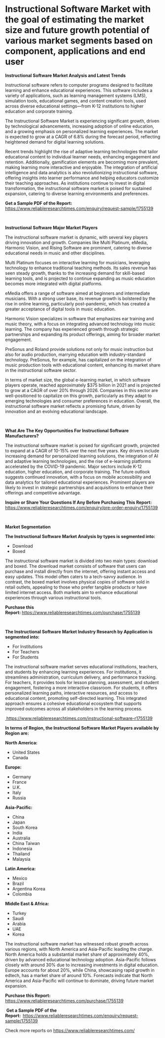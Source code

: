 <p><h1>Instructional Software Market with the goal of estimating the market size and future growth potential of various market segments based on component, applications and end user</h1></p><p><strong>Instructional Software Market Analysis and Latest Trends</strong></p>
<p><p>Instructional software refers to computer programs designed to facilitate learning and enhance educational experiences. This software includes a variety of applications, such as learning management systems (LMS), simulation tools, educational games, and content creation tools, used across diverse educational settings—from K-12 institutions to higher education and corporate training.</p><p>The Instructional Software Market is experiencing significant growth, driven by technological advancements, increasing adoption of online education, and a growing emphasis on personalized learning experiences. The market is expected to grow at a CAGR of 6.8% during the forecast period, reflecting heightened demand for digital learning solutions.</p><p>Recent trends highlight the rise of adaptive learning technologies that tailor educational content to individual learner needs, enhancing engagement and retention. Additionally, gamification elements are becoming more prevalent, making learning more interactive and enjoyable. The integration of artificial intelligence and data analytics is also revolutionizing instructional software, offering insights into learner performance and helping educators customize their teaching approaches. As institutions continue to invest in digital transformation, the instructional software market is poised for sustained expansion, catering to diverse learning environments and preferences.</p></p>
<p><strong>Get a Sample PDF of the Report:&nbsp;</strong> <a href="https://www.reliableresearchtimes.com/enquiry/request-sample/1755139?utm_campaign=3038&utm_medium=2&utm_source=Github&utm_content=ia&utm_term=10032025&utm_id=instructional-software">https://www.reliableresearchtimes.com/enquiry/request-sample/1755139</a></p>
<p>&nbsp;</p>
<p><strong>Instructional Software Major Market Players</strong></p>
<p><p>The instructional software market is dynamic, with several key players driving innovation and growth. Companies like Multi Platinum, eMedia, Harmonic Vision, and Rising Software are prominent, catering to diverse educational needs in music and other disciplines. </p><p>Multi Platinum focuses on interactive learning for musicians, leveraging technology to enhance traditional teaching methods. Its sales revenue has seen steady growth, thanks to the increasing demand for skill-based learning tools, and is projected to continue expanding as music education becomes more integrated with digital platforms.</p><p>eMedia offers a range of software aimed at beginners and intermediate musicians. With a strong user base, its revenue growth is bolstered by the rise in online learning, particularly post-pandemic, which has created a greater acceptance of digital tools in music education.</p><p>Harmonic Vision specializes in software that emphasizes ear training and music theory, with a focus on integrating advanced technology into music learning. The company has experienced growth through strategic partnerships and expanding its product offerings, aiming for broader market engagement.</p><p>PreSonus and Roland provide solutions not only for music instruction but also for audio production, marrying education with industry-standard technology. PreSonus, for example, has capitalized on the integration of music production tools with educational content, enhancing its market share in the instructional software sector.</p><p>In terms of market size, the global e-learning market, in which software players operate, reached approximately $375 billion in 2021 and is projected to grow at a CAGR of over 20% through 2026. Companies in this sector are well-positioned to capitalize on this growth, particularly as they adapt to emerging technologies and consumer preferences in education. Overall, the instructional software market reflects a promising future, driven by innovation and an evolving educational landscape.</p></p>
<p>&nbsp;</p>
<p><strong>What Are The Key Opportunities For Instructional Software Manufacturers?</strong></p>
<p><p>The instructional software market is poised for significant growth, projected to expand at a CAGR of 10-15% over the next five years. Key drivers include increasing demand for personalized learning solutions, the integration of AI and adaptive learning technologies, and the rise of e-learning platforms accelerated by the COVID-19 pandemic. Major sectors include K-12 education, higher education, and corporate training. The future outlook suggests continued innovation, with a focus on mobile accessibility and data analytics for tailored educational experiences. Prominent players are likely to invest in strategic partnerships and acquisitions to enhance their offerings and competitive advantage.</p></p>
<p><strong>Inquire or Share Your Questions If Any Before Purchasing This Report:</strong> <a href="https://www.reliableresearchtimes.com/enquiry/pre-order-enquiry/1755139?utm_campaign=3038&utm_medium=2&utm_source=Github&utm_content=ia&utm_term=10032025&utm_id=instructional-software">https://www.reliableresearchtimes.com/enquiry/pre-order-enquiry/1755139</a></p>
<p>&nbsp;</p>
<p><strong>Market Segmentation</strong></p>
<p><strong>The Instructional Software Market Analysis by types is segmented into:</strong></p>
<p><ul><li>Download</li><li>Boxed</li></ul></p>
<p><p>The instructional software market is divided into two main types: download and boxed. The download market consists of software that users can purchase and install directly from the internet, offering instant access and easy updates. This model often caters to a tech-savvy audience. In contrast, the boxed market involves physical copies of software sold in retail outlets, appealing to those who prefer tangible products or have limited internet access. Both markets aim to enhance educational experiences through various instructional tools.</p></p>
<p><strong>Purchase this Report:&nbsp;</strong><a href="https://www.reliableresearchtimes.com/purchase/1755139?utm_campaign=3038&utm_medium=2&utm_source=Github&utm_content=ia&utm_term=10032025&utm_id=instructional-software">https://www.reliableresearchtimes.com/purchase/1755139</a></p>
<p>&nbsp;</p>
<p><strong>The Instructional Software Market Industry Research by Application is segmented into:</strong></p>
<p><ul><li>For Institutions</li><li>For Teachers</li><li>For Students</li></ul></p>
<p><p>The instructional software market serves educational institutions, teachers, and students by enhancing learning experiences. For institutions, it streamlines administration, curriculum delivery, and performance tracking. For teachers, it provides tools for lesson planning, assessment, and student engagement, fostering a more interactive classroom. For students, it offers personalized learning paths, interactive resources, and access to educational content, promoting self-directed learning. This integrated approach ensures a cohesive educational ecosystem that supports improved outcomes across all stakeholders in the learning process.</p></p>
<p><a href="https://www.reliableresearchtimes.com/instructional-software-r1755139?utm_campaign=3038&utm_medium=2&utm_source=Github&utm_content=ia&utm_term=10032025&utm_id=instructional-software">&nbsp;https://www.reliableresearchtimes.com/instructional-software-r1755139</a></p>
<p><strong>In terms of Region, the Instructional Software Market Players available by Region are:</strong></p>
<p>
    <p> <strong> North America: </strong>
        <ul>
            <li>United States</li>
            <li>Canada</li>
        </ul>
        </p> 
    <p> <strong> Europe: </strong>
        <ul>
            <li>Germany</li>
            <li>France</li>
            <li>U.K.</li>
            <li>Italy</li>
            <li>Russia</li>
        </ul>
        </p> 
    <p> <strong> Asia-Pacific: </strong>
        <ul>
            <li>China</li>
            <li>Japan</li>
            <li>South Korea</li>
            <li>India</li>
            <li>Australia</li>
            <li>China Taiwan</li>
            <li>Indonesia</li>
            <li>Thailand</li>
            <li>Malaysia</li>
        </ul>
        </p> 
    <p> <strong> Latin America: </strong>
        <ul>
            <li>Mexico</li>
            <li>Brazil</li>
            <li>Argentina Korea</li>
            <li>Colombia</li>
        </ul>
        </p> 
    <p> <strong> Middle East & Africa: </strong>
        <ul>
            <li>Turkey</li>
            <li>Saudi</li>
            <li>Arabia</li>
            <li>UAE</li>
            <li>Korea</li>
        </ul>
    </p>
    </p>
<p><p>The instructional software market has witnessed robust growth across various regions, with North America and Asia-Pacific leading the charge. North America holds a substantial market share of approximately 40%, driven by advanced educational technology adoption. Asia-Pacific follows closely with around 30% due to increasing investments in digital education. Europe accounts for about 20%, while China, showcasing rapid growth in edtech, has a market share of around 10%. Forecasts indicate that North America and Asia-Pacific will continue to dominate, driving future market expansion.</p></p>
<p><strong>Purchase this Report: </strong><a href="https://www.reliableresearchtimes.com/purchase/1755139?utm_campaign=3038&utm_medium=2&utm_source=Github&utm_content=ia&utm_term=10032025&utm_id=instructional-software">https://www.reliableresearchtimes.com/purchase/1755139</a></p>
<p>&nbsp;<strong>Get a Sample PDF of the Report:&nbsp;&nbsp;</strong><a href="https://www.reliableresearchtimes.com/enquiry/request-sample/1755139?utm_campaign=3038&utm_medium=2&utm_source=Github&utm_content=ia&utm_term=10032025&utm_id=instructional-software">https://www.reliableresearchtimes.com/enquiry/request-sample/1755139</a></p>
<p><strong></strong></p>
<p>Check more reports on <a href="https://www.reliableresearchtimes.com/?utm_campaign=3038&utm_medium=2&utm_source=Github&utm_content=ia&utm_term=10032025&utm_id=instructional-software">https://www.reliableresearchtimes.com/</a></p>